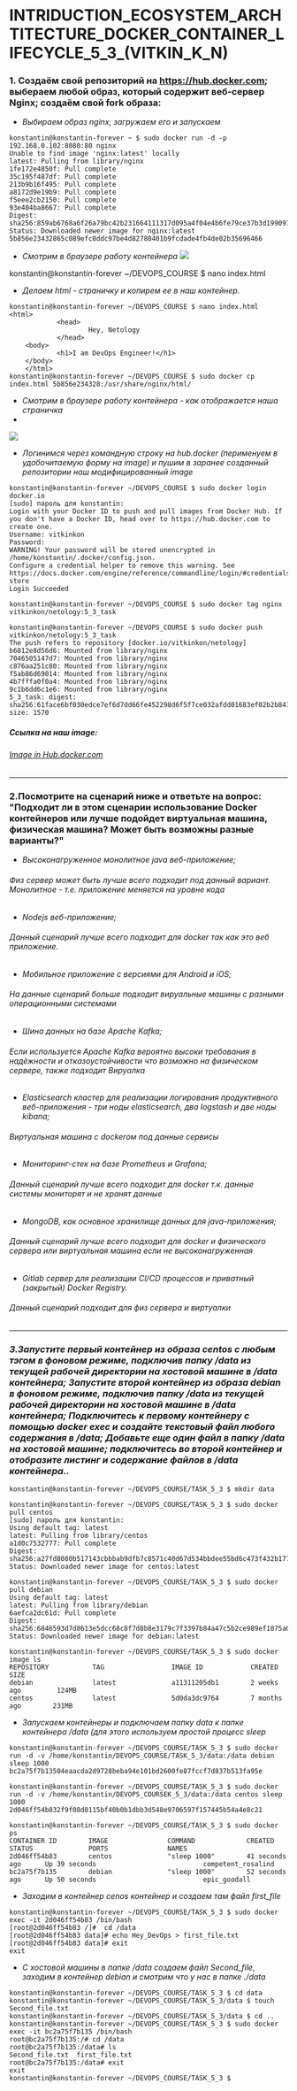 # INTRIDUCTION_ECOSYSTEM_ARCHTITECTURE_DOCKER_CONTAINER_LIFECYCLE_5_3_(VITKIN_K_N)

### 1. Cоздаём свой репозиторий на https://hub.docker.com; выбераем любой образ, который содержит веб-сервер Nginx; создаём свой fork образа:
- *Выбираем образ nginx, загружаем его и запускаем*
```
konstantin@konstantin-forever ~ $ sudo docker run -d -p 192.168.0.102:8080:80 nginx
Unable to find image 'nginx:latest' locally
latest: Pulling from library/nginx
1fe172e4850f: Pull complete
35c195f487df: Pull complete
213b9b16f495: Pull complete
a8172d9e19b9: Pull complete
f5eee2cb2150: Pull complete
93e404ba8667: Pull complete
Digest: sha256:859ab6768a6f26a79bc42b231664111317d095a4f04e4b6fe79ce37b3d199097
Status: Downloaded newer image for nginx:latest
5b856e23432865c089efc0ddc97be4d82780401b9fcdade4fb4de02b35696466

```
- *Смотрим в браузере работу контейнера*
![](https://github.com/VitkinKN/HOMEWORKNETOLOGY/blob/master/IMAGES/9.png )

konstantin@konstantin-forever ~/DEVOPS_COURSE $ nano index.html
- *Делаем html - страничку и копирем ее в наш контейнер.*
```
konstantin@konstantin-forever ~/DEVOPS_COURSE $ nano index.html
<html>
	        <head>
	                Hey, Netology
	        </head>
	<body>
	        <h1>I am DevOps Engineer!</h1>
	</body>
	</html>
konstantin@konstantin-forever ~/DEVOPS_COURSE $ sudo docker cp index.html 5b856e234328:/usr/share/nginx/html/
```
- *Cмотрим в браузере работу контейнера - как отображается наша страничка*
-
![](https://github.com/VitkinKN/HOMEWORKNETOLOGY/blob/master/IMAGES/8.png )

- *Логинимся через командную строку на hub.docker (перименуем в удобочитаемую форму на image) и пушим в заранее созданный репозитории наш модифицированный image*
```
konstantin@konstantin-forever ~/DEVOPS_COURSE $ sudo docker login docker.io
[sudo] пароль для konstantin:
Login with your Docker ID to push and pull images from Docker Hub. If you don't have a Docker ID, head over to https://hub.docker.com to create one.
Username: vitkinkon
Password:
WARNING! Your password will be stored unencrypted in /home/konstantin/.docker/config.json.
Configure a credential helper to remove this warning. See
https://docs.docker.com/engine/reference/commandline/login/#credentials-store
Login Succeeded

konstantin@konstantin-forever ~/DEVOPS_COURSE $ sudo docker tag nginx vitkinkon/netology:5_3_task

konstantin@konstantin-forever ~/DEVOPS_COURSE $ sudo docker push vitkinkon/netology:5_3_task
The push refers to repository [docker.io/vitkinkon/netology]
b6812e8d56d6: Mounted from library/nginx
7046505147d7: Mounted from library/nginx
c876aa251c80: Mounted from library/nginx
f5ab86d69014: Mounted from library/nginx
4b7fffa0f0a4: Mounted from library/nginx
9c1b6dd6c1e6: Mounted from library/nginx
5_3_task: digest: sha256:61face6bf030edce7ef6d7dd66fe452298d6f5f7ce032afdd01683ef02b2b841 size: 1570
```
##### *Ccылка на наш image:*
###### [Image in Hub.docker.com](https://hub.docker.com/layers/210207984/vitkinkon/netology/5_3_task/images/sha256-61face6bf030edce7ef6d7dd66fe452298d6f5f7ce032afdd01683ef02b2b841?context=repo&tab=layers )
___
### 2.Посмотрите на сценарий ниже и ответьте на вопрос: "Подходит ли в этом сценарии использование Docker контейнеров или лучше подойдет виртуальная машина, физическая машина? Может быть возможны разные варианты?"
- *Высоконагруженное монолитное java веб-приложение;*
###### *Физ сервер может быть лучше всего подходит под данный вариант. Монолитное - т.е. приложение меняется на уровне кода*
- *Nodejs веб-приложение;*
###### *Данный сценарий лучше всего подходит для docker так как это веб приложение.*
- *Мобильное приложение c версиями для Android и iOS;*
###### *На данные сценарий больше подходит вируальные машины с разными операционными системами*
- *Шина данных на базе Apache Kafka;*
###### *Если используется Apache Kafka вероятно высоки требования в надёжности и отказоустойчивости что возможно на физическом сервере, также подходит Вируалка*
- *Elasticsearch кластер для реализации логирования продуктивного веб-приложения - три ноды elasticsearch, два logstash и две ноды kibana;*
###### *Виртуальная машина с dockerом под данные сервисы*
- *Мониторинг-стек на базе Prometheus и Grafana;*
###### *Данный сценарий лучше всего подходит для docker т.к. данные системы мониторят и не хранят данные*
- *MongoDB, как основное хранилище данных для java-приложения;*
###### *Данный сценарий лучше всего подходит для docker и физического сервера или виртуальная машина если не высоконагруженная*
- *Gitlab сервер для реализации CI/CD процессов и приватный (закрытый) Docker Registry.*
###### *Данный сценарий подходит для физ сервера и виртуалки*

___

### *3.Запустите первый контейнер из образа centos c любым тэгом в фоновом режиме, подключив папку /data из текущей рабочей директории на хостовой машине в /data контейнера; Запустите второй контейнер из образа debian в фоновом режиме, подключив папку /data из текущей рабочей директории на хостовой машине в /data контейнера; Подключитесь к первому контейнеру с помощью docker exec и создайте текстовый файл любого содержания в /data; Добавьте еще один файл в папку /data на хостовой машине; подключитесь во второй контейнер и отобразите листинг и содержание файлов в /data контейнера..*

```
konstantin@konstantin-forever ~/DEVOPS_COURSE/TASK_5_3 $ mkdir data

konstantin@konstantin-forever ~/DEVOPS_COURSE/TASK_5_3 $ sudo docker pull centos
[sudo] пароль для konstantin:
Using default tag: latest
latest: Pulling from library/centos
a1d0c7532777: Pull complete
Digest: sha256:a27fd8080b517143cbbbab9dfb7c8571c40d67d534bbdee55bd6c473f432b177
Status: Downloaded newer image for centos:latest

konstantin@konstantin-forever ~/DEVOPS_COURSE/TASK_5_3 $ sudo docker pull debian
Using default tag: latest
latest: Pulling from library/debian
6aefca2dc61d: Pull complete
Digest: sha256:6846593d7d8613e5dcc68c8f7d8b8e3179c7f3397b84a47c5b2ce989ef1075a0
Status: Downloaded newer image for debian:latest

konstantin@konstantin-forever ~/DEVOPS_COURSE/TASK_5_3 $ sudo docker image ls
REPOSITORY           TAG                 IMAGE ID            CREATED             SIZE
debian               latest              a11311205db1        2 weeks ago         124MB
centos               latest              5d0da3dc9764        7 months ago        231MB

```
- *Запускаем контейнеры и подключаем папку data к папке контейнера /data (для этого используем простой процесс sleep*
```
konstantin@konstantin-forever ~/DEVOPS_COURSE/TASK_5_3 $ sudo docker run -d -v /home/konstantin/DEVOPS_COURSE/TASK_5_3/data:/data debian sleep 1000
bc2a75f7b13504eaacda2d9728beba94e101bd2600fe87fccf7d837b513fa95e

konstantin@konstantin-forever ~/DEVOPS_COURSE/TASK_5_3 $ sudo docker run -d -v /home/konstantin/DEVOPS_COURSEK_5_3/data:/data centos sleep 1000
2d046ff54b832f9f08d0115bf40b0b1dbb3d548e9706597f157445b54a4e8c21

konstantin@konstantin-forever ~/DEVOPS_COURSE/TASK_5_3 $ sudo docker ps
CONTAINER ID        IMAGE               COMMAND             CREATED             STATUS              PORTS               NAMES
2d046ff54b83        centos              "sleep 1000"        41 seconds ago      Up 39 seconds                           competent_rosalind
bc2a75f7b135        debian              "sleep 1000"        52 seconds ago      Up 50 seconds                           epic_goodall
```
- *Заходим в контейнер сenos контейнер и создаем там файл  first_file*
```
konstantin@konstantin-forever ~/DEVOPS_COURSE/TASK_5_3 $ sudo docker exec -it 2d046ff54b83 /bin/bash
[root@2d046ff54b83 /]#  cd /data
[root@2d046ff54b83 data]# echo Hey_DevOps > first_file.txt
[root@2d046ff54b83 data]# exit
exit
```
- *С хостовой машины в папке /data создаем файл Second_file, заходим в контейнер debian и смотрим что у нас в папке ./data*
```
konstantin@konstantin-forever ~/DEVOPS_COURSE/TASK_5_3 $ cd data
konstantin@konstantin-forever ~/DEVOPS_COURSE/TASK_5_3/data $ touch Second_file.txt
konstantin@konstantin-forever ~/DEVOPS_COURSE/TASK_5_3/data $ cd ..
konstantin@konstantin-forever ~/DEVOPS_COURSE/TASK_5_3 $ sudo docker exec -it bc2a75f7b135 /bin/bash
root@bc2a75f7b135:/# cd /data
root@bc2a75f7b135:/data# ls
Second_file.txt  first_file.txt
root@bc2a75f7b135:/data# exit
exit
konstantin@konstantin-forever ~/DEVOPS_COURSE/TASK_5_3 $
```
